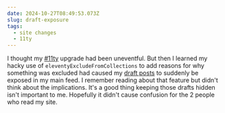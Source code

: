 ```yaml
---
date: 2024-10-27T08:49:53.073Z
slug: draft-exposure
tags:
  - site changes
  - 11ty
---
```


I thought my [#11ty](/posts/tags/11ty/) upgrade had been uneventful.
But then I learned my hacky use of `eleventyExcludeFromCollections` to add reasons for why something was excluded had caused my [draft posts](/drafts/) to suddenly be exposed in my main feed.
I remember reading about that feature but didn't think about the implications.
It's a good thing keeping those drafts hidden isn't important to me.
Hopefully it didn't cause confusion for the 2 people who read my site.
